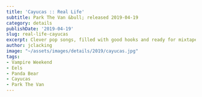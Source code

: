 ```yaml
---
title: 'Cayucas :: Real Life'
subtitle: Park The Van &bull; released 2019-04-19
category: details
publishDate: '2019-04-19'
slug: real-life-cayucas
excerpt: Clever pop songs, filled with good hooks and ready for mixtapes
author: jclacking
image: "~/assets/images/details/2019/cayucas.jpg"
tags:
- Vampire Weekend
- Eels
- Panda Bear
- Cayucas
- Park The Van
---
```


